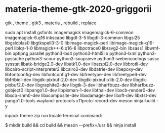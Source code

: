 # materia-theme-gtk-2020-griggorii
gtk , theme , gtk3 , materia , rebuild , replace

sudo apt install gsfonts imagemagick imagemagick-6-common imagemagick-6.q16 inkscape libgdl-3-5 libgdl-3-common libgsl25 libgslcblas0 libgtkspell3-3-0 libimage-magick-perl libimage-magick-q16-perl liblqr-1-0 libmagick++-6.q16-8 libpotrace0 librsvg2-bin libsass1 libwmf-bin optipng parallel python3-bs4 python3-html5lib python3-lxml python3-pystache python3-scour python3-soupsieve python3-webencodings sassc sysstat libatk-bridge2.0-dev libatk1.0-dev libatspi2.0-dev libbrotli-dev libcairo-script-interpreter2 libcairo2-dev libdatrie-dev libepoxy-dev libfontconfig-dev libfontconfig1-dev libfreetype-dev libfreetype6-dev libfribidi-dev libgdk-pixbuf-2.0-dev libgdk-pixbuf-xlib-2.0-dev libgdk-pixbuf2.0-dev libgraphite2-dev libgtk-3-dev libharfbuzz-dev libharfbuzz-gobject0 libpango1.0-dev libpixman-1-dev libthai-dev libxcb-render0-dev libxcb-shm0-dev libxcomposite-dev libxdamage-dev libxft-dev libxtst-dev pango1.0-tools wayland-protocols x11proto-record-dev meson ninja-build -y

inpack theme zip run locate terminal command:

$ mkdir build && cd build && meson --prefix=/usr && ninja install


